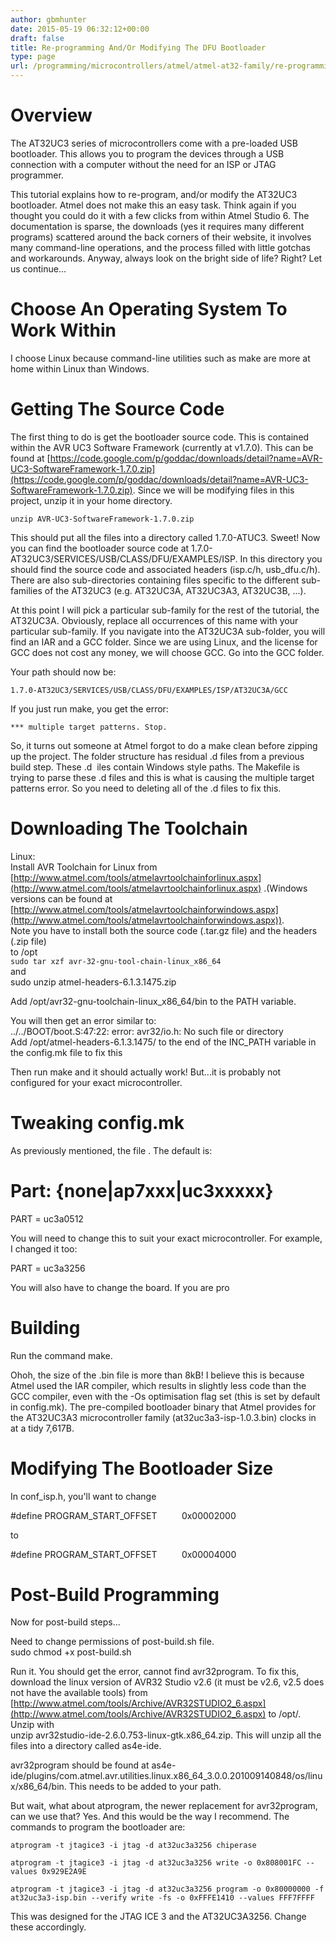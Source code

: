 ```yaml
---
author: gbmhunter
date: 2015-05-19 06:32:12+00:00
draft: false
title: Re-programming And/Or Modifying The DFU Bootloader
type: page
url: /programming/microcontrollers/atmel/atmel-at32-family/re-programming-andor-modifying-the-dfu-bootloader
---
```


# Overview

The AT32UC3 series of microcontrollers come with a pre-loaded USB bootloader. This allows you to program the devices through a USB connection with a computer without the need for an ISP or JTAG programmer.

This tutorial explains how to re-program, and/or modify the AT32UC3 bootloader. Atmel does not make this an easy task. Think again if you thought you could do it with a few clicks from within Atmel Studio 6. The documentation is sparse, the downloads (yes it requires many different programs) scattered around the back corners of their website, it involves many command-line operations, and the process filled with little gotchas and workarounds. Anyway, always look on the bright side of life? Right? Let us continue...

# Choose An Operating System To Work Within

I choose Linux because command-line utilities such as make are more at home within Linux than Windows.

# Getting The Source Code

The first thing to do is get the bootloader source code. This is contained within the AVR UC3 Software Framework (currently at v1.7.0). This can be found at [https://code.google.com/p/goddac/downloads/detail?name=AVR-UC3-SoftwareFramework-1.7.0.zip](https://code.google.com/p/goddac/downloads/detail?name=AVR-UC3-SoftwareFramework-1.7.0.zip). Since we will be modifying files in this project, unzip it in your home directory.
    
    unzip AVR-UC3-SoftwareFramework-1.7.0.zip

This should put all the files into a directory called 1.7.0-ATUC3. Sweet! Now you can find the bootloader source code at 1.7.0-AT32UC3/SERVICES/USB/CLASS/DFU/EXAMPLES/ISP. In this directory you should find the source code and associated headers (isp.c/h, usb_dfu.c/h). There are also sub-directories containing files specific to the different sub-families of the AT32UC3 (e.g. AT32UC3A, AT32UC3A3, AT32UC3B, ...).

At this point I will pick a particular sub-family for the rest of the tutorial, the AT32UC3A. Obviously, replace all occurrences of this name with your particular sub-family. If you navigate into the AT32UC3A sub-folder, you will find an IAR and a GCC folder. Since we are using Linux, and the license for GCC does not cost any money, we will choose GCC. Go into the GCC folder.

Your path should now be:
    
    1.7.0-AT32UC3/SERVICES/USB/CLASS/DFU/EXAMPLES/ISP/AT32UC3A/GCC

If you just run make, you get the error:
    
    *** multiple target patterns. Stop.

So, it turns out someone at Atmel forgot to do a make clean before zipping up the project. The folder structure has residual .d files from a previous build step. These .d  iles contain Windows style paths. The Makefile is trying to parse these .d files and this is what is causing the multiple target patterns error. So you need to deleting all of the .d files to fix this.

# Downloading The Toolchain

Linux:   
Install AVR Toolchain for Linux from [http://www.atmel.com/tools/atmelavrtoolchainforlinux.aspx](http://www.atmel.com/tools/atmelavrtoolchainforlinux.aspx) .(Windows versions can be found at [http://www.atmel.com/tools/atmelavrtoolchainforwindows.aspx](http://www.atmel.com/tools/atmelavrtoolchainforwindows.aspx)).  
Note you have to install both the source code (.tar.gz file) and the headers (.zip file)  
to /opt  
`sudo tar xzf avr-32-gnu-tool-chain-linux_x86_64 `  
and  
sudo unzip atmel-headers-6.1.3.1475.zip

Add /opt/avr32-gnu-toolchain-linux_x86_64/bin to the PATH variable.

You will then get an error similar to:  
../../BOOT/boot.S:47:22: error: avr32/io.h: No such file or directory  
Add /opt/atmel-headers-6.1.3.1475/ to the end of the INC_PATH variable in the config.mk file to fix this

Then run make and it should actually work! But...it is probably not configured for your exact microcontroller.

# Tweaking config.mk

As previously mentioned, the file . The default is:

# Part: {none|ap7xxx|uc3xxxxx}  
PART = uc3a0512

You will need to change this to suit your exact microcontroller. For example, I changed it too:

PART = uc3a3256

You will also have to change the board. If you are pro

# Building

Run the command make.

Ohoh, the size of the .bin file is more than 8kB! I believe this is because Atmel used the IAR compiler, which results in slightly less code than the GCC compiler, even with the -Os optimisation flag set (this is set by default in config.mk). The pre-compiled bootloader binary that Atmel provides for the AT32UC3A3 microcontroller family (at32uc3a3-isp-1.0.3.bin) clocks in at a tidy 7,617B. 

# Modifying The Bootloader Size

In conf_isp.h, you'll want to change

#define PROGRAM_START_OFFSET          0x00002000

to

#define PROGRAM_START_OFFSET          0x00004000

# Post-Build Programming

Now for post-build steps...

Need to change permissions of post-build.sh file.  
sudo chmod +x post-build.sh

Run it. You should get the error, cannot find avr32program. To fix this, download the linux version of AVR32 Studio v2.6 (it must be v2.6, v2.5 does not have the available tools) from  
[http://www.atmel.com/tools/Archive/AVR32STUDIO2_6.aspx](http://www.atmel.com/tools/Archive/AVR32STUDIO2_6.aspx) to /opt/. Unzip with   
unzip avr32studio-ide-2.6.0.753-linux-gtk.x86_64.zip. This will unzip all the files into a directory called as4e-ide.

avr32program should be found at as4e-ide/plugins/com.atmel.avr.utilities.linux.x86_64_3.0.0.201009140848/os/linux/x86_64/bin. This needs to be added to your path.

But wait, what about atprogram, the newer replacement for avr32program, can we use that? Yes. And this would be the way I recommend. The commands to program the bootloader are:
    
    atprogram -t jtagice3 -i jtag -d at32uc3a3256 chiperase
    
    atprogram -t jtagice3 -i jtag -d at32uc3a3256 write -o 0x808001FC --values 0x929E2A9E
    
    atprogram -t jtagice3 -i jtag -d at32uc3a3256 program -o 0x80000000 -f at32uc3a3-isp.bin --verify write -fs -o 0xFFFE1410 --values FFF7FFFF

This was designed for the JTAG ICE 3 and the AT32UC3A3256. Change these accordingly.
